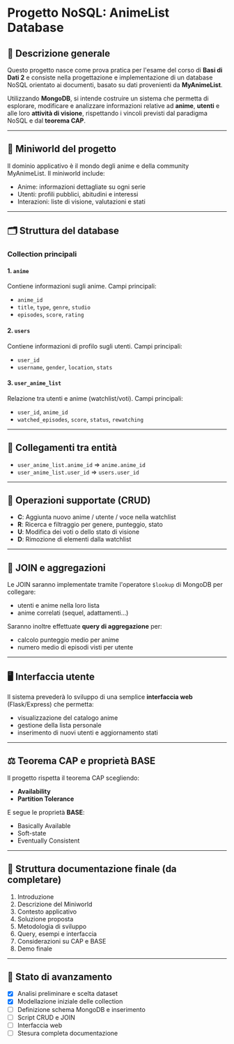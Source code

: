 # Progetto NoSQL: AnimeList Database

## 📌 Descrizione generale

Questo progetto nasce come prova pratica per l'esame del corso di **Basi di Dati 2** e consiste nella progettazione e implementazione di un database NoSQL orientato ai documenti, basato su dati provenienti da **MyAnimeList**.

Utilizzando **MongoDB**, si intende costruire un sistema che permetta di esplorare, modificare e analizzare informazioni relative ad **anime**, **utenti** e alle loro **attività di visione**, rispettando i vincoli previsti dal paradigma NoSQL e dal **teorema CAP**.

---

## 🧠 Miniworld del progetto

Il dominio applicativo è il mondo degli anime e della community MyAnimeList. Il miniworld include:

* Anime: informazioni dettagliate su ogni serie
* Utenti: profili pubblici, abitudini e interessi
* Interazioni: liste di visione, valutazioni e stati

---

## 🗂️ Struttura del database

### Collection principali

#### 1. `anime`

Contiene informazioni sugli anime.
Campi principali:

* `anime_id`
* `title`, `type`, `genre`, `studio`
* `episodes`, `score`, `rating`

#### 2. `users`

Contiene informazioni di profilo sugli utenti.
Campi principali:

* `user_id`
* `username`, `gender`, `location`, `stats`

#### 3. `user_anime_list`

Relazione tra utenti e anime (watchlist/voti).
Campi principali:

* `user_id`, `anime_id`
* `watched_episodes`, `score`, `status`, `rewatching`

---

## 🔗 Collegamenti tra entità

* `user_anime_list.anime_id` ⇒ `anime.anime_id`
* `user_anime_list.user_id` ⇒ `users.user_id`

---

## 🔄 Operazioni supportate (CRUD)

* **C**: Aggiunta nuovo anime / utente / voce nella watchlist
* **R**: Ricerca e filtraggio per genere, punteggio, stato
* **U**: Modifica dei voti o dello stato di visione
* **D**: Rimozione di elementi dalla watchlist

---

## 🤝 JOIN e aggregazioni

Le JOIN saranno implementate tramite l'operatore `$lookup` di MongoDB per collegare:

* utenti e anime nella loro lista
* anime correlati (sequel, adattamenti...)

Saranno inoltre effettuate **query di aggregazione** per:

* calcolo punteggio medio per anime
* numero medio di episodi visti per utente

---

## 🖥️ Interfaccia utente

Il sistema prevederà lo sviluppo di una semplice **interfaccia web** (Flask/Express) che permetta:

* visualizzazione del catalogo anime
* gestione della lista personale
* inserimento di nuovi utenti e aggiornamento stati

---

## ⚖️ Teorema CAP e proprietà BASE

Il progetto rispetta il teorema CAP scegliendo:

* **Availability**
* **Partition Tolerance**

E segue le proprietà **BASE**:

* Basically Available
* Soft-state
* Eventually Consistent

---

## 📄 Struttura documentazione finale (da completare)

1. Introduzione
2. Descrizione del Miniworld
3. Contesto applicativo
4. Soluzione proposta
5. Metodologia di sviluppo
6. Query, esempi e interfaccia
7. Considerazioni su CAP e BASE
8. Demo finale

---

## 🚧 Stato di avanzamento

* [x] Analisi preliminare e scelta dataset
* [x] Modellazione iniziale delle collection
* [ ] Definizione schema MongoDB e inserimento
* [ ] Script CRUD e JOIN
* [ ] Interfaccia web
* [ ] Stesura completa documentazione
